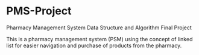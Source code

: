 # PMS-Project
Pharmacy Management System
Data Structure and Algorithm Final Project

This is a pharmacy management system (PSM) using the concept of linked list for easier navigation and purchase of products from the pharmacy.
